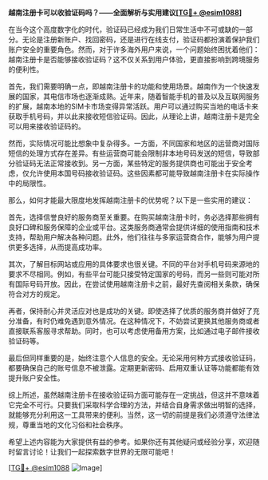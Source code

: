 **越南注册卡可以收验证码吗？——全面解析与实用建议[[TG💪+ @esim1088](https://t.me/s/esim1088)]**

在当今这个高度数字化的时代，验证码已经成为我们日常生活中不可或缺的一部分。无论是注册新账户、找回密码，还是进行在线支付，验证码都扮演着保护我们账户安全的重要角色。然而，对于许多海外用户来说，一个问题始终困扰着他们：越南注册卡是否能够接收验证码？这不仅关系到用户体验，更直接影响到跨境服务的便利性。

首先，我们需要明确一点，即越南注册卡的功能和使用场景。越南作为一个快速发展的国家，其电信市场也逐渐成熟。近年来，随着智能手机的普及以及互联网服务的扩展，越南本地的SIM卡市场变得异常活跃。用户可以通过购买当地的电话卡来获取手机号码，并以此来接收短信验证码。因此，从理论上讲，越南注册卡是完全可以用来接收验证码的。

然而，实际情况可能比想象中复杂得多。一方面，不同国家和地区的运营商对国际短信的处理方式存在差异。有些运营商可能会限制非本地号码发送的短信，导致部分验证码无法正常接收到。另一方面，某些特定的服务提供商也可能出于安全考虑，仅允许使用本国号码接收验证码。这些因素都可能导致越南注册卡在实际操作中的局限性。

那么，如何才能最大限度地发挥越南注册卡的优势呢？以下是一些实用的建议：

首先，选择信誉良好的服务商至关重要。在购买越南注册卡时，务必选择那些拥有良好口碑和服务保障的企业或平台。这类服务商通常会提供详细的使用指南和技术支持，帮助用户解决各种问题。此外，他们往往与多家运营商合作，能够为用户提供更多选择，从而提高成功率。

其次，了解目标网站或应用的具体要求也很关键。不同的平台对手机号码来源地的要求不尽相同。例如，有些平台可能只接受特定国家的号码，而另一些则可能对所有国际号码开放。因此，在尝试使用越南注册卡之前，最好先查阅相关条款，确保符合对方的规定。

再者，保持耐心并灵活应对也是成功的关键。即使选择了优质的服务商并做好了充分准备，有时仍难免遇到意外情况。在这种情况下，不妨尝试更换其他服务商或者直接联系客服寻求帮助。同时，也可以考虑使用备用方案，比如通过电子邮件接收验证码等。

最后但同样重要的是，始终注意个人信息的安全。无论采用何种方式接收验证码，都要确保自己的账号信息不被泄露。定期更新密码、启用双重认证等功能都能有效提升账户安全性。

综上所述，虽然越南注册卡在接收验证码方面可能存在一定挑战，但这并不意味着它完全不可行。只要我们采取科学合理的方法，并结合自身需求做出明智的选择，就能够充分利用这一工具带来的便利。当然，这一切的前提是我们必须遵守法律法规，尊重当地的文化习俗和社会秩序。

希望上述内容能为大家提供有益的参考。如果你还有其他疑问或经验分享，欢迎随时留言讨论！让我们一起探索数字世界的无限可能吧！

[[TG💪+ @esim1088](https://t.me/s/esim1088) ![Image](https://i.postimg.cc/4NQfJmqS/Snipaste-2025-05-13-00-14-12.png)]